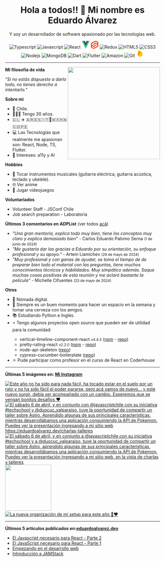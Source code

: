 <h1 align="center">Hola a todos!! 👋 Mi nombre es Eduardo Álvarez</h1>
<p align="center">Y soy un desarrollador de software apasionado por las tecnologías web.</p>

<p align="center">
  <img
					src='https://github.com/Proskynete/Proskynete/blob/main/images/icons/ts.png?raw=true'
					alt=Typescript
					width='25'
					height='25'
				/> <img
					src='https://github.com/Proskynete/Proskynete/blob/main/images/icons/js.png?raw=true'
					alt=Javascript
					width='25'
					height='25'
				/> <img
					src='https://github.com/Proskynete/Proskynete/blob/main/images/icons/react.png?raw=true'
					alt=React
					width='25'
					height='25'
				/> <img
					src='https://github.com/Proskynete/Proskynete/blob/main/images/icons/vue.png?raw=true'
					alt=Vue
					width='25'
					height='25'
				/> <img
					src='https://github.com/Proskynete/Proskynete/blob/main/images/icons/svelte.png?raw=true'
					alt=Svelte
					width='25'
					height='25'
				/> <img
					src='https://github.com/Proskynete/Proskynete/blob/main/images/icons/redux.png?raw=true'
					alt=Redux
					width='25'
					height='25'
				/> <img
					src='https://github.com/Proskynete/Proskynete/blob/main/images/icons/html5.png?raw=true'
					alt=HTML5
					width='25'
					height='25'
				/> <img
					src='https://github.com/Proskynete/Proskynete/blob/main/images/icons/css3.png?raw=true'
					alt=CSS3
					width='25'
					height='25'
				/> <img
					src='https://github.com/Proskynete/Proskynete/blob/main/images/icons/node.png?raw=true'
					alt=Nodejs
					width='25'
					height='25'
				/> <img
					src='https://github.com/Proskynete/Proskynete/blob/main/images/icons/mongodb.png?raw=true'
					alt=MongoDB
					width='25'
					height='25'
				/> <img
					src='https://github.com/Proskynete/Proskynete/blob/main/images/icons/dart.png?raw=true'
					alt=Dart
					width='25'
					height='25'
				/> <img
					src='https://github.com/Proskynete/Proskynete/blob/main/images/icons/flutter.png?raw=true'
					alt=Flutter
					width='25'
					height='25'
				/> <img
					src='https://github.com/Proskynete/Proskynete/blob/main/images/icons/aws.png?raw=true'
					alt=Amazon Web Services
					width='25'
					height='25'
				/> <img
					src='https://github.com/Proskynete/Proskynete/blob/main/images/icons/git.png?raw=true'
					alt=Git
					width='25'
					height='25'
				/> <img
					src='https://github.com/Proskynete/Proskynete/blob/main/images/icons/firebase.png?raw=true'
					alt=Firebase
					width='25'
					height='25'
				/>
</p>

---
<img align="right" width="300" height="300" src="https://github.com/Proskynete/Proskynete/blob/main/images/proskynete_without_bg.gif?raw=true" />

<p><strong>Mi filosofía de vida</strong></p>
<p><i>"Si no estás dispuesto a darlo todo, no tienes derecho a intentarlo."</i></p>

<p><strong>Sobre mi</strong></p>
<ul>
  <li>📍 Chile.</li>
  <li>👨🏼‍💻 Tengo 30 años.</li>
  <li>🇨🇱 ✈️ 🇦🇷🇪🇸🇮🇹🗿🇲🇽🇭🇳🇨🇴🇵🇪</li>
  <li>💻 Las Tecnologías que realmente me apasionan son: React, Node, TS, Flutter.</li>
  <li>🧐 Intereses: a11y y AI</li>
</ul>

<p><strong>Hobbies</strong></p>
<ul>
  <li>🎼  Tocar instrumentos musicales (guitarra eléctrica, guitarra acústica, teclado y ukelele).</li>
  <li>🤓  Ver anime</li>
  <li>👾  Jugar videojuegos</li>
</ul>


<p><strong>Voluntariados</strong></p>
<ul>
  <li>Volunteer Staff - JSConf Chile</li>
  <li>Job search preparation - Laboratoria</li>
</ul>

<p><strong>Últimos 3 comentarios en ADPList</strong> (ver todos <a href="https://adplist.org/widgets/reviews?src=eduardo-alvarez" target='_blank'>acá</a>)</p>
<ul>
  <li><i>"Una gran mentoría, explica todo muy bien, tiene los conceptos muy claro y explica demasiado bien"</i> - Carlos Eduardo Palomo Serna <small>(1 de junio de 2024)</small></li>
<li><i>"Me gustaría dar las gracias a Eduardo por su orientación, su enfoque profesional y su apoyo."</i> - Artem Liamichev <small>(29 de mayo de 2024)</small></li>
<li><i>"Muy profesional y con ganas de ayudar, se toma el tiempo de de preparar bien todo el material con las preguntas, tiene muchos conocimientos técnicos y habilidades. Muy simpático además. Saque muchas cosas positivas de esta reunión y me aclaró bastante la pelicula"</i> - Michelle Cifuentes <small>(23 de mayo de 2024)</small></li>
</ul>



<p><strong>Otros</strong></p>
<ul>
  <li>🧳 Nómada digital.</li>
  <li>🍺 Siempre es un buen momento para hacer un espacio en la semana y tomar una cerveza con los amigos.</li>
  <li>📚 Estudiando Python e Inglés.</li>
  <li>⭐ Tengo algunos proyectos open source que pueden ser de utilidad para la comunidad:</li>
    <ul>
      <li>vertical-timeline-component-react <small>v4.4.3</small> (<a href="https://www.npmjs.com/package/vertical-timeline-component-react" target="_blank">npm</a> - <a href="https://github.com/Proskynete/vertical-timeline-component-react" target="_blank">repo</a>)</li>
      <li>pretty-rating-react <small>v2.2.0</small> (<a href="https://www.npmjs.com/package/pretty-rating-react" target="_blank">npm</a> - <a href="https://github.com/Proskynete/pretty-rating-react" target="_blank">repo</a>)</li>
      <li>node-api-skeleton (<a href="https://github.com/Proskynete/node-api-skeleton" target="_blank">repo</a>)</li>
      <li>cypress-cucumber-boilerplate (<a href="https://github.com/Proskynete/cypress-cucumber-boilerplate" target="_blank">repo</a>)</li>
    </ul>
  </li>
  <li>⚛️ Pude participar como profesor en el curso de React en Coderhouse</li>
</ul>

---

<p align="left">
  <strong>
    Últimas 5 imágenes en: <a href="https://instagram.com/eduardo_alvarez.dev" target='_blank'>Mi Instagram</a>
  </strong>
</p>

<a href='https://instagram.com/p/C-ZBiWAgJ5s' target='_blank'>
				<img
					src='https://instagram.fbkk3-2.fna.fbcdn.net/v/t51.29350-15/454284637_2211453355886743_1507808198217161850_n.jpg?stp=c0.180.1440.1440a_dst-jpg_e35_s640x640_sh0.08&_nc_ht=instagram.fbkk3-2.fna.fbcdn.net&_nc_cat=107&_nc_ohc=uqu4mrJ5NBcQ7kNvgEWHivb&_nc_gid=4924cdca151043ffaa28eb8d6719499e&edm=APU89FABAAAA&ccb=7-5&ig_cache_key=MzQyOTc3OTMzODU5NjMxMTI3MA%3D%3D.3.c-ccb7-5&oh=00_AYCwNcRLWJGc-EHk66DPtLFTuW2Va4wbb2lFPqTVf2qOcw&oe=66E7381D&_nc_sid=bc0c2c'
					alt='Este año no ha sido para nada fácil, ha tocado estar en el suelo por un rato y no ha sido fácil el poder pararse, pero acá vamos de nuevo… y este nuevo surgir, debía ser acompañado con un cambio. Esperemos que se vengan bonitos desafíos ❤️'
					width='150'
					height='150'
				/>
    </a><a href='https://instagram.com/p/C5ys60PpbWU' target='_blank'>
				<img
					src='https://instagram.fbkk3-2.fna.fbcdn.net/v/t51.29350-15/438754256_7249821605071420_8478687047672465221_n.jpg?stp=dst-jpg_e35_s640x640_sh0.08&_nc_ht=instagram.fbkk3-2.fna.fbcdn.net&_nc_cat=104&_nc_ohc=jfDIhl6z8qEQ7kNvgGCSHYJ&edm=APU89FABAAAA&ccb=7-5&ig_cache_key=MzM0NjkzNTAxODkzMDA3MDUxMg%3D%3D.3-ccb7-5&oh=00_AYBgn6C1TEW5M9R5r0hHd8ppFt_cq650M1oHUaoq4uQGYQ&oe=66E7155C&_nc_sid=bc0c2c'
					alt='El sábado 6 de abril, y en conjunto con @javascriptchile con su iniciativa #techschool y @duocuc_valparaiso, tuve la oportunidad de compartir un taller sobre Astro. Aprendido algunas de sus principales características, mientras desarrollábamos una aplicación consumiendo la API de Pokemon.  Puedes ver la presentación ingresando a mi sitio web https://eduardoalvarez.dev/charlas-talleres'
					width='150'
					height='150'
				/>
    </a><a href='https://instagram.com/p/C5yrrizp3-T' target='_blank'>
				<img
					src='https://instagram.fbkk3-1.fna.fbcdn.net/v/t51.29350-15/438622031_732408608963625_5968600723231326392_n.jpg?stp=c0.280.720.720a_dst-jpg_e15_s640x640&_nc_ht=instagram.fbkk3-1.fna.fbcdn.net&_nc_cat=109&_nc_ohc=70BTHL7ZMkUQ7kNvgEOo9GL&_nc_gid=4924cdca151043ffaa28eb8d6719499e&edm=APU89FABAAAA&ccb=7-5&oh=00_AYBz1dT75zD1Rk4WLRukuUe0UAZK5OVTV7n2FV2feSTpoQ&oe=66E7357E&_nc_sid=bc0c2c'
					alt='El sábado 6 de abril, y en conjunto a @javascriptchile con su iniciativa #techschool y a @duocuc_valparaiso, tuve la oportunidad de compartir un taller sobre Astro, aprendido algunas de sus principales características, mientras desarrollábamos una aplicación consumiendo la API de Pokemon.  Puedes ver la presentación ingresando a mi sitio web, en la vista de charlas y talleres'
					width='150'
					height='150'
				/>
    </a><a href='https://instagram.com/p/C5aNo2CMqrH' target='_blank'>
				<img
					src='https://instagram.fbkk3-7.fna.fbcdn.net/v/t51.29350-15/436772821_268275739686920_5366680716401594054_n.jpg?stp=dst-jpg_e15_s640x640&_nc_ht=instagram.fbkk3-7.fna.fbcdn.net&_nc_cat=108&_nc_ohc=CKf0Ey6r0-4Q7kNvgFNLJG5&_nc_gid=4924cdca151043ffaa28eb8d6719499e&edm=APU89FABAAAA&ccb=7-5&oh=00_AYA9P0oY8gKPS3dMG0RGjAnTVE0htJC9_FJ-CM7seFbR8A&oe=66E73056&_nc_sid=bc0c2c'
					alt=''
					width='150'
					height='150'
				/>
    </a><a href='https://instagram.com/p/C4jFsJAga61' target='_blank'>
				<img
					src='https://instagram.fbkk3-2.fna.fbcdn.net/v/t39.30808-6/433096135_18420451327058371_8085307193828185018_n.jpg?stp=c0.180.1440.1440a_dst-jpg_e35_s640x640_sh0.08&_nc_ht=instagram.fbkk3-2.fna.fbcdn.net&_nc_cat=107&_nc_ohc=7ue3Z8CwBKkQ7kNvgHUoSre&_nc_gid=4924cdca151043ffaa28eb8d6719499e&edm=APU89FAAAAAA&ccb=7-5&ig_cache_key=MzMyNDUyNTk2OTgwMDE3OTYyMw%3D%3D.3.c-ccb7-5&oh=00_AYCyqbhR8MQoENSmKqT8R_ViOgtiMlK6GP8mrnY_cx-Ohg&oe=66E73E11&_nc_sid=bc0c2c'
					alt='La nueva organización de mi setup para este año 🫢❤️'
					width='150'
					height='150'
				/>
    </a>

---

<p align="left">
  <strong>
    Últimos 5 artículos publicados en:<a href="https://eduardoalvarez.dev" target='_blank'>eduardoalvarez.dev</a>
  </strong>
</p>

- [El Javascript necesario para React - Parte 2](https://eduardoalvarez.dev/articulos/el-javascript-necesario-para-react-parte-2)
- [El JavaScript necesario para React - Parte 1](https://eduardoalvarez.dev/articulos/el-javascript-necesario-para-react-parte-1)
- [Empezando en el desarrollo web](https://eduardoalvarez.dev/articulos/empezando-en-el-desarrollo-web)
- [Introducción a JAMStack](https://eduardoalvarez.dev/articulos/introduccion-a-jamstack)